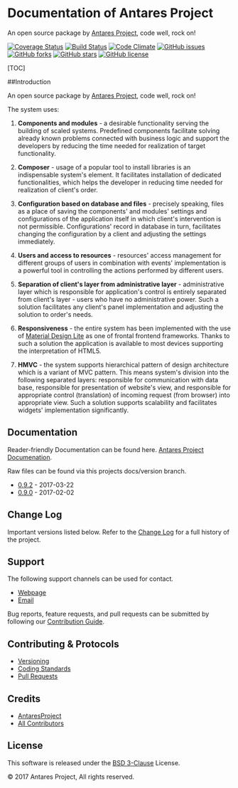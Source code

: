 # Documentation of Antares Project

An open source package by [Antares Project](http://antaresproject.io), code well, rock on!

[![Coverage Status](https://coveralls.io/repos/github/antaresproject/project/badge.svg?branch=master)](https://coveralls.io/github/antaresproject/project?branch=master)
[![Build Status](https://travis-ci.org/antaresproject/project.svg?branch=master)](https://travis-ci.org/antaresproject/project)
[![Code Climate](https://codeclimate.com/github/antaresproject/project/badges/gpa.svg)](https://codeclimate.com/github/antaresproject/project)
[![GitHub issues](https://img.shields.io/github/issues/antaresproject/project.svg)](https://github.com/antaresproject/project/issues)
[![GitHub forks](https://img.shields.io/github/forks/antaresproject/project.svg)](https://github.com/antaresproject/project/network)
[![GitHub stars](https://img.shields.io/github/stars/antaresproject/project.svg)](https://github.com/antaresproject/project/stargazers)
[![GitHub license](https://img.shields.io/badge/license-New%20BSD-blue.svg)](https://raw.githubusercontent.com/antaresproject/project/master/LICENSE)

[TOC]

##Introduction
  
  An open source package by [Antares Project](http://antaresproject.io), code well, rock on!  
  
  The system uses:
    
  1. **Components and modules** - a desirable functionality serving the building of scaled systems. Predefined components facilitate solving already known problems connected with business logic and support the developers by reducing the time needed for realization of target functionality.  
    
  2. **Composer** - usage of a popular tool to install libraries is an indispensable system's element. It facilitates installation of dedicated functionalities, which helps the developer in reducing time needed for realization of client's order.  
    
  3. **Configuration based on database and files** - precisely speaking, files as a place of saving the components' and modules' settings and configurations of the application itself in which client's intervention is not permissible. Configurations' record in database in turn, facilitates changing the configuration by a client and adjusting the settings immediately.  
    
  4. **Users and access to resources** - resources' access management for different groups of users in combination with events' implementation is a powerful tool in controlling the actions performed by different users.  
    
  5. **Separation of client's layer from administrative layer** - administrative layer which is responsible for application's control is entirely separated from client's layer - users who have no administrative power. Such a solution facilitates any client's panel implementation and adjusting the solution to order's needs.  
    
  6. **Responsiveness** - the entire system has been implemented with the use of [Material Design Lite](https://getmdl.io/started/) as one of frontal frontend frameworks. Thanks to such a solution the application is available to most devices supporting the interpretation of HTML5.  
    
  7. **HMVC** - the system supports hierarchical pattern of design architecture which is a variant of MVC pattern. This means system's division into the following separated layers: responsible for communication with data base, responsible for presentation of website's view, and responsible for appropriate control (translation) of incoming request (from browser) into appropriate view. Such a solution supports scalability and facilitates widgets' implementation significantly.

## Documentation

Reader-friendly Documentation can be found here. [Antares Project Documenation](http://antaresproject.io).

Raw files can be found via this projects docs/version branch.

- [0.9.2](CHANGELOG.md) - 2017-03-22
- [0.9.0](CHANGELOG.md) - 2017-02-02

## Change Log

Important versions listed below. Refer to the [Change Log](CHANGELOG.md) for a full history of the project.

## Support

The following support channels can be used for contact.

- [Webpage](http://antaresproject.io)
- [Email](mailto:contact@antaresproject.io)

Bug reports, feature requests, and pull requests can be submitted by following our [Contribution Guide](CONTRIBUTING.md).

## Contributing & Protocols

- [Versioning](CONTRIBUTING.md#versioning)
- [Coding Standards](CONTRIBUTING.md#coding-standards)
- [Pull Requests](CONTRIBUTING.md#pull-requests)

## Credits

- [AntaresProject][link-author]
- [All Contributors][link-contributors]

## License

This software is released under the [BSD 3-Clause](LICENSE) License.

© 2017 Antares Project, All rights reserved.

[link-author]: http://antaresproject.io
[link-contributors]: ../../contributors
